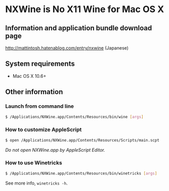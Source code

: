 # NXWine is No X11 Wine for Mac OS X

## Information and application bundle download page

http://mattintosh.hatenablog.com/entry/nxwine (Japanese)


## System requirements

- Mac OS X 10.6+


## Other information

### Launch from command line

```sh
$ /Applications/NXWine.app/Contents/Resources/bin/wine [args]
```

### How to customize AppleScript

```sh
$ open /Applications/NXWine.app/Contents/Resources/Scripts/main.scpt
```

_Do not open NXWine.app by AppleScript Editor._

### How to use Winetricks

```sh
$ /Applications/NXWine.app/Contents/Resources/bin/winetricks [args]
```

See more info, `winetricks -h`.

